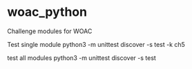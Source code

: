 # woac_python
Challenge modules for WOAC

Test single module
python3 -m unittest discover -s test -k ch5

test all modules
python3 -m unittest discover -s test

